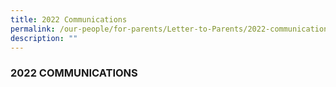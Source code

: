 ```yaml
---
title: 2022 Communications
permalink: /our-people/for-parents/Letter-to-Parents/2022-communications
description: ""
---
```


### 2022 COMMUNICATIONS
